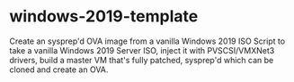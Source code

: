# windows-2019-template
Create an sysprep'd OVA image from a vanilla Windows 2019 ISO
Script to take a vanilla Windows 2019 Server ISO, inject it with PVSCSI/VMXNet3 drivers, build a master VM that's fully patched, sysprep'd which can be cloned and create an OVA. 
